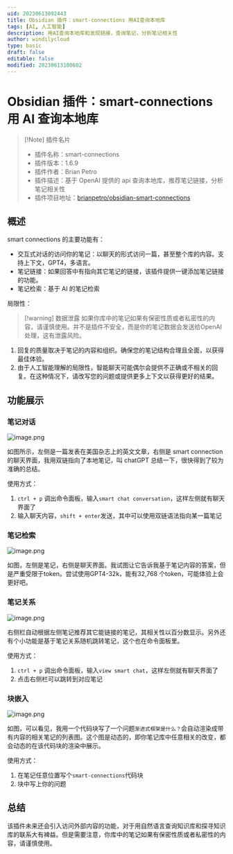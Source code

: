 ```yaml
---
uid: 20230613092443
title: Obsidian 插件：smart-connections 用AI查询本地库
tags: [AI, 人工智能]
description: 用AI查询本地库和发现链接，查询笔记，分析笔记相关性
author: windilycloud
type: basic
draft: false
editable: false
modified: 20230613100602
---
```


# Obsidian 插件：smart-connections 用 AI 查询本地库

> [!Note] 插件名片
> - 插件名称：smart-connections
> - 插件版本：1.6.9
> - 插件作者：Brian Petro
> - 插件描述：基于 OpenAI 提供的 api 查询本地库，推荐笔记链接，分析笔记相关性
> - 插件项目地址：[brianpetro/obsidian-smart-connections](https://github.com/brianpetro/obsidian-smart-connections)

## 概述

smart connections 的主要功能有：

- 交互式对话的访问你的笔记：以聊天的形式访问一篇，甚至整个库的内容。支持上下文，GPT4，多语言。
- 笔记链接：如果回答中有指向其它笔记的链接，该插件提供一键添加笔记链接的功能。
- 笔记检索：基于 AI 的笔记检索

局限性：

> [!warning] 数据泄露
> 如果你库中的笔记如果有保密性质或者私密性的内容，请谨慎使用。并不是插件不安全，而是你的笔记数据会发送给OpenAI处理，这有泄露风险。

1. 回复的质量取决于笔记的内容和组织。确保您的笔记结构合理且全面，以获得最佳体验。
2. 由于人工智能理解的局限性，智能聊天可能偶尔会提供不正确或不相关的回复。在这种情况下，请改写您的问题或提供更多上下文以获得更好的结果。

## 功能展示

### 笔记对话

![image.png](https://cdn.pkmer.cn/images/202306130928020.png!pkmer)

如图所示，左侧是一篇发表在美国杂志上的英文文章，右侧是 smart connection 的聊天界面，我用双链指向了本地笔记，叫 chatGPT 总结一下，很快得到了较为准确的总结。

使用方式：

1. `ctrl + p` 调出命令面板，输入`smart chat conversation`，这样左侧就有聊天界面了
2. 输入聊天内容，`shift + enter`发送，其中可以使用双链语法指向某一篇笔记

### 笔记检索

![image.png](https://cdn.pkmer.cn/images/202306131011856.png!pkmer)

如图，左侧是笔记，右侧是聊天界面。我试图让它告诉我基于笔记内容的答案，但是严重受限于token。尝试使用GPT4-32k，能有32,768 个token，可能体验上会更好吧。

### 笔记关系

![image.png](https://cdn.pkmer.cn/images/202306130952307.png!pkmer)

右侧栏自动根据左侧笔记推荐其它能链接的笔记，其相关性以百分数显示。另外还有个小功能是基于笔记关系随机跳转笔记，这个也在命令面板里。

使用方式：

1. `ctrl + p` 调出命令面板，输入`view smart chat`，这样左侧就有聊天界面了
2. 点击右侧栏可以跳转到对应笔记


### 块嵌入

![image.png](https://cdn.pkmer.cn/images/202306131114445.png!pkmer)

如图，可以看见，我用一个代码块写了一个问题`渐进式框架是什么？`会自动渲染成带有内容的相关笔记的列表图。这个图是动态的，即你笔记库中任意相关的改变，都会动态的在该代码块的渲染中展示。

使用方式：

1. 在笔记任意位置写个`smart-connections`代码块
2. 块中写上你的问题

## 总结

该插件未来还会引入访问外部内容的功能，对于用自然语言查询知识库和探寻知识库的联系大有裨益。但是需要注意，你库中的笔记如果有保密性质或者私密性的内容，请谨慎使用。